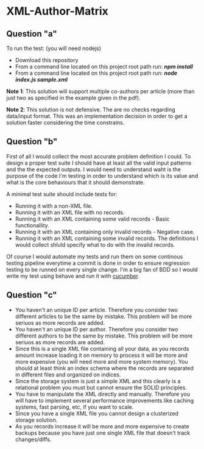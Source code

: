 # XML-Author-Matrix

## Question "a"
To run the test: (you will need nodejs)
* Download this repository
* From a command line located on this project root path run: ***npm install***
* From a command line located on this project root path run: ***node index.js sample.xml***
  
**Note 1**: This solution will support multiple co-authors per article (more than just two as specified in the example given in the pdf).

**Note 2**: This solution is not defensive. The are no checks regarding data/input format. This was an implementation decision in order to get a solution faster considering the time constrains.


## Question "b"
First of all I would collect the most accurate problem definition I could. To design a proper test suite I should have at least all the valid input patterns and the the expected outputs. I would need to understand waht is the purpose of the code I'm testing in order to understand which is its value and what is the core behaviours that it should demonstrate.

A minimal test suite should include tests for:
* Running it with a non-XML file.
* Running it with an XML file with no records.
* Running it with an XML containing some valid records - Basic functionallity.
* Running it with an XML containing only invalid records - Negative case.
* Running it with an XML containing some invalid records. The definitions I would collect shluld specify what to do with the invalid records.

Of course I would automate my tests and run them on some continous testing pipeline everytime a commit is done in order to ensure regression testing to be runned on every single change. I'm a big fan of BDD so I would write my test using behave and run it with [cucumber](https://cucumber.io/).


## Question "c"
* You haven't an unique ID per article. Therefore you consider two different articles to be the same by mistake. This problem will be more seriuos as more records are added.
* You haven't an unique ID per author. Therefore you consider two different authors to be the same by mistake. This problem will be more seriuos as more records are added.
* Since this is a single XML file containing all your data, as you records amount increase loading it on memory to process it will be more and more expensive (you will need more and more system memory). You should at least think an index schema where the records are separated in different files and organized on indices.
* Since the storage system is just a simple XML and this clearly is a relational problem you must but cannot ensure the SOLID principles.
* You have to manipulate the XML directly and manually. Therefore you will have to implement several performance improvements like caching systems, fast parsing, etc, if you want to scale.
* Since you have a single XML file you cannot design a clusterized storage solution.
* As you records increase it will be more and more expensive to create backups because you have just one single XML file that doesn't track changes/diffs.

